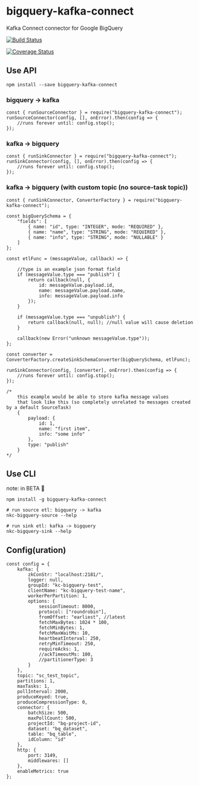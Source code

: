 # bigquery-kafka-connect
Kafka Connect connector for Google BigQuery

[![Build Status](https://travis-ci.org/nodefluent/bigquery-kafka-connect.svg?branch=master)](https://travis-ci.org/nodefluent/bigquery-kafka-connect)

[![Coverage Status](https://coveralls.io/repos/github/nodefluent/bigquery-kafka-connect/badge.svg?branch=master)](https://coveralls.io/github/nodefluent/bigquery-kafka-connect?branch=master)

## Use API

```
npm install --save bigquery-kafka-connect
```

### bigquery -> kafka

```es6
const { runSourceConnector } = require("bigquery-kafka-connect");
runSourceConnector(config, [], onError).then(config => {
    //runs forever until: config.stop();
});
```

### kafka -> bigquery

```es6
const { runSinkConnector } = require("bigquery-kafka-connect");
runSinkConnector(config, [], onError).then(config => {
    //runs forever until: config.stop();
});
```

### kafka -> bigquery (with custom topic (no source-task topic))

```es6
const { runSinkConnector, ConverterFactory } = require("bigquery-kafka-connect");

const bigQuerySchema = {
    "fields": [
        { name: "id", type: "INTEGER", mode: "REQUIRED" },
        { name: "name", type: "STRING", mode: "REQUIRED" },
        { name: "info", type: "STRING", mode: "NULLABLE" }
    ]
};

const etlFunc = (messageValue, callback) => {

    //type is an example json format field
    if (messageValue.type === "publish") {
        return callback(null, {
            id: messageValue.payload.id,
            name: messageValue.payload.name,
            info: messageValue.payload.info
        });
    }

    if (messageValue.type === "unpublish") {
        return callback(null, null); //null value will cause deletion
    }

    callback(new Error("unknown messageValue.type"));
};

const converter = ConverterFactory.createSinkSchemaConverter(bigQuerySchema, etlFunc);

runSinkConnector(config, [converter], onError).then(config => {
    //runs forever until: config.stop();
});

/*
    this example would be able to store kafka message values
    that look like this (so completely unrelated to messages created by a default SourceTask)
    {
        payload: {
            id: 1,
            name: "first item",
            info: "some info"
        },
        type: "publish"
    }
*/
```

## Use CLI
note: in BETA :seedling:

```
npm install -g bigquery-kafka-connect
```

```
# run source etl: bigquery -> kafka
nkc-bigquery-source --help
```

```
# run sink etl: kafka -> bigquery
nkc-bigquery-sink --help
```

## Config(uration)
```es6
const config = {
    kafka: {
        zkConStr: "localhost:2181/",
        logger: null,
        groupId: "kc-bigquery-test",
        clientName: "kc-bigquery-test-name",
        workerPerPartition: 1,
        options: {
            sessionTimeout: 8000,
            protocol: ["roundrobin"],
            fromOffset: "earliest", //latest
            fetchMaxBytes: 1024 * 100,
            fetchMinBytes: 1,
            fetchMaxWaitMs: 10,
            heartbeatInterval: 250,
            retryMinTimeout: 250,
            requireAcks: 1,
            //ackTimeoutMs: 100,
            //partitionerType: 3
        }
    },
    topic: "sc_test_topic",
    partitions: 1,
    maxTasks: 1,
    pollInterval: 2000,
    produceKeyed: true,
    produceCompressionType: 0,
    connector: {
        batchSize: 500,
        maxPollCount: 500,
        projectId: "bq-project-id",
        dataset: "bq_dataset",
        table: "bq_table",
        idColumn: "id"
    },
    http: {
        port: 3149,
        middlewares: []
    },
    enableMetrics: true
};
```

